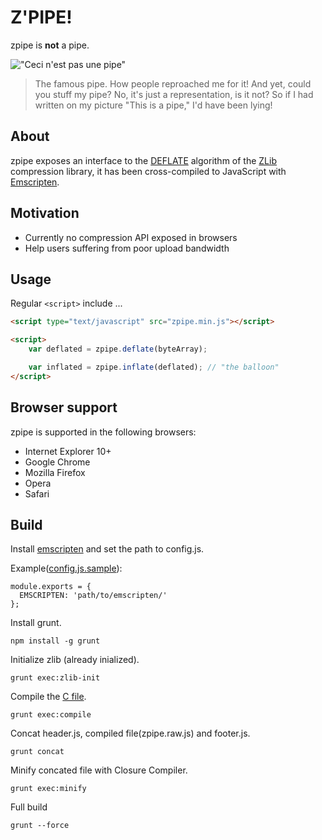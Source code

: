 # Z'PIPE!

zpipe is **not** a pipe.

!["Ceci n'est pas une pipe"](http://upload.wikimedia.org/wikipedia/en/thumb/b/b9/MagrittePipe.jpg/300px-MagrittePipe.jpg "Ceci n'est pas une pipe")

>The famous pipe. How people reproached me for it! And yet, could you stuff my pipe? No, it's just a representation, is it not? So if I had written on my picture "This is a pipe," I'd have been lying!

## About

zpipe exposes an interface to the [DEFLATE](http://www.ietf.org/rfc/rfc1951.txt) algorithm of the [ZLib](http://zlib.net/) compression library, it has been cross-compiled to JavaScript with [Emscripten](https://github.com/kripken/emscripten).

## Motivation

* Currently no compression API exposed in browsers
* Help users suffering from poor upload bandwidth

## Usage

Regular `<script>` include ...

``` html
<script type="text/javascript" src="zpipe.min.js"></script>

<script>
	var deflated = zpipe.deflate(byteArray);

	var inflated = zpipe.inflate(deflated); // "the balloon"
</script>
```

## Browser support

zpipe is supported in the following browsers:

* Internet Explorer 10+
* Google Chrome
* Mozilla Firefox
* Opera
* Safari

## Build

Install [emscripten](https://github.com/kripken/emscripten) and set the path to config.js.

Example([config.js.sample](https://github.com/ukyo/zpipe/config.js.sample)):

```
module.exports = {
  EMSCRIPTEN: 'path/to/emscripten/'
};
```

Install grunt.

```
npm install -g grunt
```

Initialize zlib (already inialized).

```
grunt exec:zlib-init
```

Compile the [C file](https://github.com/ukyo/zpipe/src/zpipe_no_zlib_header.js).

```
grunt exec:compile
```

Concat header.js, compiled file(zpipe.raw.js) and footer.js.

```
grunt concat
```

Minify concated file with Closure Compiler.

```
grunt exec:minify
```

Full build

```
grunt --force
```